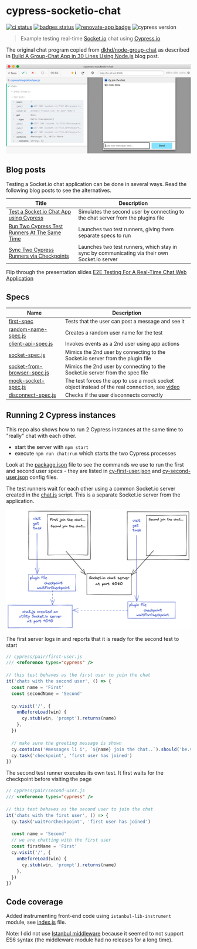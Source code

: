 # cypress-socketio-chat
[![ci status][ci image]][ci url] [![badges status][badges image]][badges url] [![renovate-app badge][renovate-badge]][renovate-app] ![cypress version](https://img.shields.io/badge/cypress-8.2.0-brightgreen)
> Example testing real-time [Socket.io](https://socket.io/) chat using [Cypress.io](https://www.cypress.io/)

The original chat program copied from [dkhd/node-group-chat](https://github.com/dkhd/node-group-chat) as described in [Build A Group-Chat App in 30 Lines Using Node.js](https://itnext.io/build-a-group-chat-app-in-30-lines-using-node-js-15bfe7a2417b) blog post.

![Chat test](images/chat.png)

## Blog posts

Testing a Socket.io chat application can be done in several ways. Read the following blog posts to see the alternatives.

Title | Description
---|---
[Test a Socket.io Chat App using Cypress](https://glebbahmutov.com/blog/test-socketio-chat-using-cypress/) | Simulates the second user by connecting to the chat server from the plugins file
[Run Two Cypress Test Runners At The Same Time](https://glebbahmutov.com/blog/run-two-cypress-runners/) | Launches two test runners, giving them separate specs to run
[Sync Two Cypress Runners via Checkpoints](https://glebbahmutov.com/blog/sync-two-cypress-runners/) | Launches two test runners, which stay in sync by communicating via their own Socket.io server

Flip through the presentation slides [E2E Testing For A Real-Time Chat Web Application](https://slides.com/bahmutov/e2e-for-chat)

## Specs

Name | Description
---|---
[first-spec](./cypress/integration/first-spec.js) | Tests that the user can post a message and see it
[random-name-spec.js](./cypress/integration/random-name-spec.js) | Creates a random user name for the test
[client-api-spec.js](./cypress/integration/client-api-spec.js) | Invokes events as a 2nd user using app actions
[socket-spec.js](./cypress/integration/socket-spec.js) | Mimics the 2nd user by connecting to the Socket.io server from the plugin file
[socket-from-browser-spec.js](./cypress/integration/socket-from-browser-spec.js) | Mimics the 2nd user by connecting to the Socket.io server from the spec file
[mock-socket-spec.js](./cypress/integration/mock-socket-spec.js) | The test forces the app to use a mock socket object instead of the real connection, see [video](https://youtu.be/soNyOqpi_gQ)
[disconnect-spec.js](./cypress/integration/disconnect-spec.js) | Checks if the user disconnects correctly

## Running 2 Cypress instances

This repo also shows how to run 2 Cypress instances at the same time to "really" chat with each other.

- start the server with `npm start`
- execute `npm run chat:run` which starts the two Cypress processes

Look at the [package.json](./package.json) file to see the commands we use to run the first and second user specs - they are listed in [cy-first-user.json](./cy-first-user.json) and [cy-second-user.json](./cy-second-user.json) config files.

The test runners wait for each other using a common Socket.io server created in the [chat.js](./cypress/pair/chat.js) script. This is a separate Socket.io server from the application.

![Test communication](./images/chat-server.png)

The first server logs in and reports that it is ready for the second test to start

```js
// cypress/pair/first-user.js
/// <reference types="cypress" />

// this test behaves as the first user to join the chat
it('chats with the second user', () => {
  const name = 'First'
  const secondName = 'Second'

  cy.visit('/', {
    onBeforeLoad(win) {
      cy.stub(win, 'prompt').returns(name)
    },
  })

  // make sure the greeting message is shown
  cy.contains('#messages li i', `${name} join the chat..`).should('be.visible')
  cy.task('checkpoint', 'first user has joined')
})
```

The second test runner executes its own test. It first waits for the checkpoint before visiting the page

```js
// cypress/pair/second-user.js
/// <reference types="cypress" />

// this test behaves as the second user to join the chat
it('chats with the first user', () => {
  cy.task('waitForCheckpoint', 'first user has joined')

  const name = 'Second'
  // we are chatting with the first user
  const firstName = 'First'
  cy.visit('/', {
    onBeforeLoad(win) {
      cy.stub(win, 'prompt').returns(name)
    },
  })
})
```

## Code coverage

Added instrumenting front-end code using `istanbul-lib-instrument` module, see [index.js](./index.js) file.

Note: I did not use [Istanbul middleware](https://github.com/gotwarlost/istanbul-middleware#readme) because it seemed to not support ES6 syntax (the middleware module had no releases for a long time).

[ci image]: https://github.com/bahmutov/cypress-socketio-chat/workflows/ci/badge.svg?branch=main
[ci url]: https://github.com/bahmutov/cypress-socketio-chat/actions
[badges image]: https://github.com/bahmutov/cypress-socketio-chat/workflows/badges/badge.svg?branch=main
[badges url]: https://github.com/bahmutov/cypress-socketio-chat/actions
[renovate-badge]: https://img.shields.io/badge/renovate-app-blue.svg
[renovate-app]: https://renovateapp.com/

